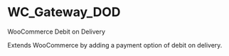 # WC_Gateway_DOD
WooCommerce Debit on Delivery

Extends WooCommerce by adding a payment option of debit on delivery.